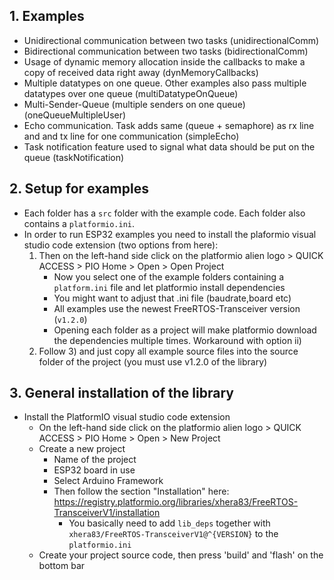 ## 1. Examples

- Unidirectional communication between two tasks (unidirectionalComm)
- Bidirectional communication between two tasks (bidirectionalComm)
- Usage of dynamic memory allocation inside the callbacks to make a copy of received data right away (dynMemoryCallbacks)
- Multiple datatypes on one queue. Other examples also pass multiple datatypes over one queue (multiDatatypeOnQueue)
- Multi-Sender-Queue (multiple senders on one queue) (oneQueueMultipleUser)
- Echo communication. Task adds same (queue + semaphore) as rx line and and tx line for one communication (simpleEcho)
- Task notification feature used to signal what data should be put on the queue (taskNotification)

## 2. Setup for examples

- Each folder has a ```src``` folder with the example code. Each folder also contains a ```platformio.ini```.
- In order to run ESP32 examples you need to install the plaformio visual studio code extension (two options from here):
    1. Then on the left-hand side click on the platformio alien logo > QUICK ACCESS > PIO Home > Open > Open Project
        - Now you select one of the example folders containing a ```platform.ini``` file and let platformio install dependencies
        - You might want to adjust that .ini file (baudrate,board etc)
        - All examples use the newest FreeRTOS-Transceiver version (```v1.2.0```)
        - Opening each folder as a project will make platformio download the dependencies multiple times. Workaround with option ii) 
    2. Follow 3) and just copy all example source files into the source folder of the project (you must use v1.2.0 of the library)
    
## 3. General installation of the library
- Install the PlatformIO visual studio code extension
    - On the left-hand side click on the platformio alien logo > QUICK ACCESS > PIO Home > Open > New Project
    - Create a new project
        - Name of the project
        - ESP32 board in use
        - Select Arduino Framework 
        - Then follow the section "Installation" here: https://registry.platformio.org/libraries/xhera83/FreeRTOS-TransceiverV1/installation
            - You basically need to add ```lib_deps``` together with ```xhera83/FreeRTOS-TransceiverV1@^{VERSION}``` to the ```platformio.ini```
    - Create your project source code, then press 'build' and 'flash' on the bottom bar

